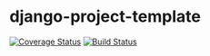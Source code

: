 # django-project-template
[![Coverage Status](https://coveralls.io/repos/github/ByteRockCode/meeting-backend/badge.svg?branch=master)](https://coveralls.io/github/ByteRockCode/meeting-backend?branch=master)
[![Build Status](https://travis-ci.org/ByteRockCode/meeting-backend.svg?branch=master)](https://travis-ci.org/ByteRockCode/meeting-backend)
